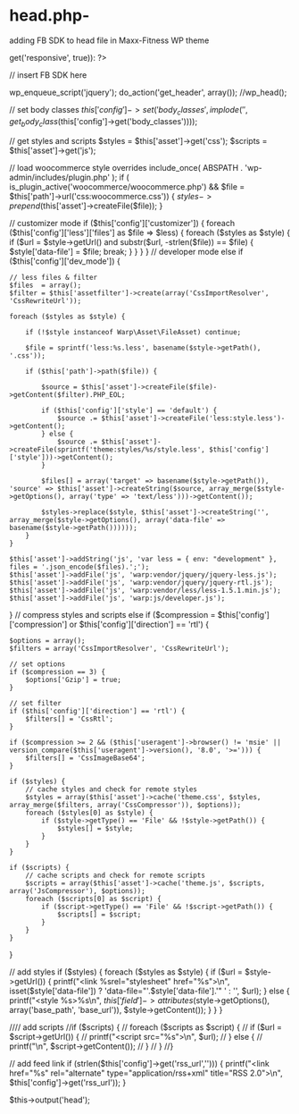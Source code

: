 # head.php-
adding FB SDK to head file in Maxx-Fitness WP theme
<?php
/**
 * Torbara Maxx-Fitness Theme for WordPress, exclusively on Envato Market: http://themeforest.net/user/torbara
 * @encoding     UTF-8
 * @version      1.0
 * @copyright    Copyright (C) 2015 Torbara (http://torbara.com). All rights reserved.
 * @license      GNU General Public License version 2 or later, see http://www.gnu.org/licenses/gpl-2.0.html
 * @author       Alexandr Khmelnytsky (support@torbara.com)
 */
?>
<meta charset="<?php bloginfo('charset'); ?>">
<meta http-equiv="X-UA-Compatible" content="IE=edge">
<?php if($this['config']->get('responsive', true)): ?>
<meta name="viewport" content="width=device-width, initial-scale=1">
<?php endif; ?>


<?php // If the `has_site_icon` function doesn't exist (ie we're on < WP 4.3) or if the site icon has not been set 
if ( ! ( function_exists( 'has_site_icon' ) && has_site_icon() ) ) { ?>
  <link rel="shortcut icon" href="<?php echo $this['path']->url('theme:favicon.ico');?>">
  <link rel="apple-touch-icon-precomposed" href="<?php echo $this['path']->url('theme:apple_touch_icon.png'); ?>">
<?php } ?>

// insert FB SDK here 
<div id="fb-root"></div>
<script>(function(d, s, id) {
  var js, fjs = d.getElementsByTagName(s)[0];
  if (d.getElementById(id)) return;
  js = d.createElement(s); js.id = id;
  js.src = "//connect.facebook.net/en_US/sdk.js#xfbml=1&version=v2.9&appId=yourappIDhere";
  fjs.parentNode.insertBefore(js, fjs);
}(document, 'script', 'facebook-jssdk'));</script>
<?php

wp_enqueue_script('jquery');
do_action('get_header', array());
//wp_head();

// set body classes
$this['config']->set('body_classes', implode(' ', get_body_class($this['config']->get('body_classes'))));

// get styles and scripts
$styles  = $this['asset']->get('css');
$scripts = $this['asset']->get('js');

// load woocommerce style overrides
include_once( ABSPATH . 'wp-admin/includes/plugin.php' );
if ( is_plugin_active('woocommerce/woocommerce.php') && $file = $this['path']->url('css:woocommerce.css')) {
    $styles->prepend($this['asset']->createFile($file));
}

// customizer mode
if ($this['config']['customizer']) {
    foreach ($this['config']['less']['files'] as $file => $less) {
        foreach ($styles as $style) {
            if ($url = $style->getUrl() and substr($url, -strlen($file)) == $file) {
                $style['data-file'] = $file;
                break;
            }
        }
    }
}
// developer mode
else if ($this['config']['dev_mode']) {

    // less files & filter
    $files  = array();
    $filter = $this['assetfilter']->create(array('CssImportResolver', 'CssRewriteUrl'));

    foreach ($styles as $style) {

        if (!$style instanceof Warp\Asset\FileAsset) continue;

        $file = sprintf('less:%s.less', basename($style->getPath(), '.css'));

        if ($this['path']->path($file)) {

            $source = $this['asset']->createFile($file)->getContent($filter).PHP_EOL;

            if ($this['config']['style'] == 'default') {
                $source .= $this['asset']->createFile('less:style.less')->getContent();
            } else {
                $source .= $this['asset']->createFile(sprintf('theme:styles/%s/style.less', $this['config']['style']))->getContent();
            }

            $files[] = array('target' => basename($style->getPath()), 'source' => $this['asset']->createString($source, array_merge($style->getOptions(), array('type' => 'text/less')))->getContent());

            $styles->replace($style, $this['asset']->createString('', array_merge($style->getOptions(), array('data-file' => basename($style->getPath())))));
        }
    }

    $this['asset']->addString('js', 'var less = { env: "development" }, files = '.json_encode($files).';');
    $this['asset']->addFile('js', 'warp:vendor/jquery/jquery-less.js');
    $this['asset']->addFile('js', 'warp:vendor/jquery/jquery-rtl.js');
    $this['asset']->addFile('js', 'warp:vendor/less/less-1.5.1.min.js');
    $this['asset']->addFile('js', 'warp:js/developer.js');
}
// compress styles and scripts
else if ($compression = $this['config']['compression'] or $this['config']['direction'] == 'rtl') {

    $options = array();
    $filters = array('CssImportResolver', 'CssRewriteUrl');

    // set options
    if ($compression == 3) {
        $options['Gzip'] = true;
    }

    // set filter
    if ($this['config']['direction'] == 'rtl') {
        $filters[] = 'CssRtl';
    }

    if ($compression >= 2 && ($this['useragent']->browser() != 'msie' || version_compare($this['useragent']->version(), '8.0', '>='))) {
        $filters[] = 'CssImageBase64';
    }

    if ($styles) {
        // cache styles and check for remote styles
        $styles = array($this['asset']->cache('theme.css', $styles, array_merge($filters, array('CssCompressor')), $options));
        foreach ($styles[0] as $style) {
            if ($style->getType() == 'File' && !$style->getPath()) {
                $styles[] = $style;
            }
        }
    }

    if ($scripts) {
        // cache scripts and check for remote scripts
        $scripts = array($this['asset']->cache('theme.js', $scripts, array('JsCompressor'), $options));
        foreach ($scripts[0] as $script) {
            if ($script->getType() == 'File' && !$script->getPath()) {
                $scripts[] = $script;
            }
        }
    }

}

// add styles
if ($styles) {
    foreach ($styles as $style) {
        if ($url = $style->getUrl()) {
            printf("<link %srel=\"stylesheet\" href=\"%s\">\n", isset($style['data-file']) ? 'data-file="'.$style['data-file'].'" ' : '', $url);
        } else {
            printf("<style %s>%s</style>\n", $this['field']->attributes($style->getOptions(), array('base_path', 'base_url')), $style->getContent());
        }
    }
}

//// add scripts
//if ($scripts) {
//    foreach ($scripts as $script) {
//        if ($url = $script->getUrl()) {
//            printf("<script src=\"%s\"></script>\n", $url);
//        } else {
//            printf("<script>%s</script>\n", $script->getContent());
//        }
//    }
//}

// add feed link
if (strlen($this['config']->get('rss_url',''))) {
    printf("<link href=\"%s\" rel=\"alternate\" type=\"application/rss+xml\" title=\"RSS 2.0\">\n", $this['config']->get('rss_url'));
}

$this->output('head');

